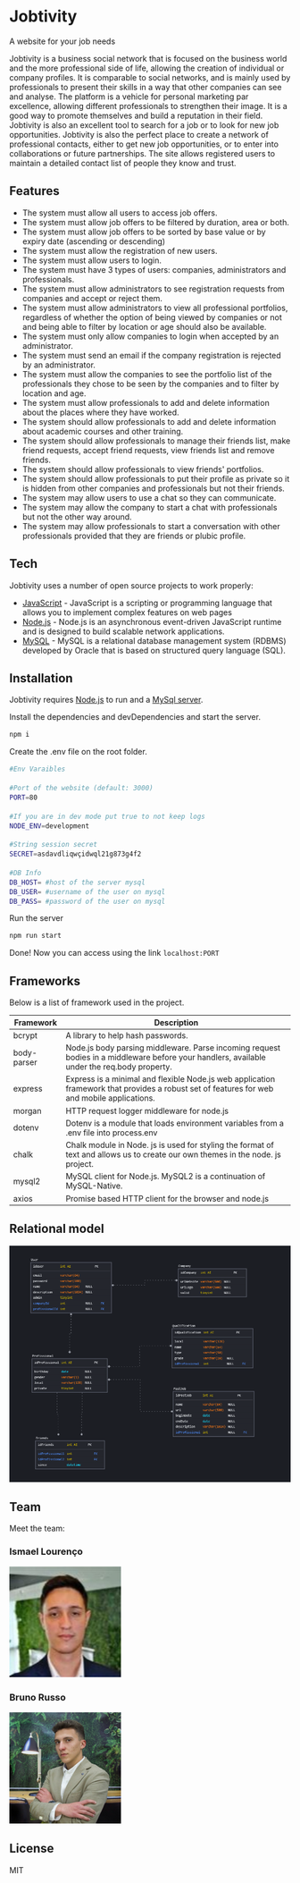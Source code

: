 # Jobtivity

A website for your job needs

Jobtivity is a business social network that is focused on the business world and the more professional side of life, allowing the creation of individual or company profiles. It is comparable to social networks, and is mainly used by professionals to present their skills in a way that other companies can see and analyse. The platform is a vehicle for personal marketing par excellence, allowing different professionals to strengthen their image. It is a good way to promote themselves and build a reputation in their field. Jobtivity is also an excellent tool to search for a job or to look for new job opportunities. Jobtivity is also the perfect place to create a network of professional contacts, either to get new job opportunities, or to enter into collaborations or future partnerships. The site allows registered users to maintain a detailed contact list of people they know and trust.

## Features

- The system must allow all users to access job offers.
- The system must allow job offers to be filtered by duration, area or both.
- The system must allow job offers to be sorted by base value or by expiry date (ascending or descending)
- The system must allow the registration of new users.
- The system must allow users to login.
- The system must have 3 types of users: companies, administrators and professionals.
- The system must allow administrators to see registration requests from companies and accept or reject them.
- The system must allow administrators to view all professional portfolios, regardless of whether the option of being viewed by companies or not and being able to filter by location or age should also be available.
- The system must only allow companies to login when accepted by an administrator.
- The system must send an email if the company registration is rejected by an administrator.
- The system must allow the companies to see the portfolio list of the professionals they chose to be seen by the companies and to filter by location and age.
- The system must allow professionals to add and delete information about the places where they have worked.
- The system should allow professionals to add and delete information about academic courses and other training.
- The system should allow professionals to manage their friends list, make friend requests, accept friend requests, view friends list and remove friends.
- The system should allow professionals to view friends' portfolios.
- The system should allow professionals to put their profile as private so it is hidden from other companies and professionals but not their friends.
- The system may allow users to use a chat so they can communicate.
- The system may allow the company to start a chat with professionals but not the other way around.
- The system may allow professionals to start a conversation with other professionals provided that they are friends or plubic profile.

## Tech

Jobtivity uses a number of open source projects to work properly:

- [JavaScript](https://developer.mozilla.org/pt-BR/docs/Web/JavaScript) - JavaScript is a scripting or programming language that allows you to implement complex features on web pages
- [Node.js](https://nodejs.org/) - Node.js is an asynchronous event-driven JavaScript runtime and is designed to build scalable network applications.
- [MySQL](https://www.mysql.com/) - MySQL is a relational database management system (RDBMS) developed by Oracle that is based on structured query language (SQL).

## Installation

Jobtivity requires [Node.js](https://nodejs.org/) to run and a [MySql server](https://www.mysql.com/).

Install the dependencies and devDependencies and start the server.

```sh
npm i
```

Create the .env file on the root folder.

```sh
#Env Varaibles

#Port of the website (default: 3000)
PORT=80

#If you are in dev mode put true to not keep logs
NODE_ENV=development

#String session secret
SECRET=asdavdliqwçidwql21g873g4f2

#DB Info
DB_HOST= #host of the server mysql
DB_USER= #username of the user on mysql
DB_PASS= #password of the user on mysql
```

Run the server

```sh
npm run start
```

Done! Now you can access using the link `localhost:PORT`

## Frameworks

Below is a list of framework used in the project.

| Framework | Description |
| ------ | ------ |
| bcrypt | A library to help hash passwords. |
| body-parser | Node.js body parsing middleware. Parse incoming request bodies in a middleware before your handlers, available under the req.body property. |
| express | Express is a minimal and flexible Node.js web application framework that provides a robust set of features for web and mobile applications. |
| morgan | HTTP request logger middleware for node.js |
| dotenv | Dotenv is a module that loads environment variables from a .env file into process.env |
| chalk | Chalk module in Node. js is used for styling the format of text and allows us to create our own themes in the node. js project. |
| mysql2 | MySQL client for Node.js. MySQL2 is a continuation of MySQL-Native. |
| axios | Promise based HTTP client for the browser and node.js |

## Relational model

![Relational model](/docs/db.png "Relational model")

## Team

Meet the team:

### Ismael Lourenço

<img src="./docs/ismael.png" alt="russo" width="200"/>

### Bruno Russo

<img src="./docs/russo.png" alt="russo" width="200"/>

## License

MIT

